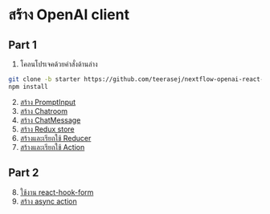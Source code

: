 
# สร้าง OpenAI client 

## Part 1

1. โคลนโปรเจคด้วยคำสั่งด้านล่าง

```bash
git clone -b starter https://github.com/teerasej/nextflow-openai-react-redux-simple
npm install 
```

2. [สร้าง PromptInput](2-promptinput.md)
3. [สร้าง Chatroom](3-chatroom.md)
4. [สร้าง ChatMessage](4-message-box.md)
5. [สร้าง Redux store](5-store.md)
6. [สร้างและเรียกใช้ Reducer](6-reducer.md)
7. [สร้างและเรียกใช้ Action](7-action.md)

## Part 2

8. [ใช้งาน react-hook-form](8-form.md)
9. [สร้าง async action](9-openai.md)